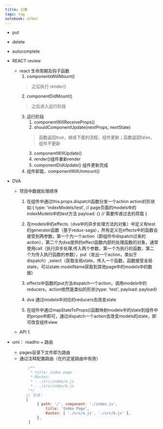 ```yaml
---
title: 记事
tags: tag
notebook: other
---
```

- put
- delete
- autocomplete

- REACT review
    - react 生命周期及钩子函数
        1. componentsWillMount()
        > 之后执行 render()
        2. componentDidMount()
        > 之后进入运行阶段
        3. 运行阶段
            1. componentWillReceiveProps()
            2. shouldComponentUpdate(nextProps, nextState)
            > 函数返回true，继续下面的流程，组件更新；函数返回false，组件不更新
            3. componentWillUpdate()
            4. render()组件重新render
            5. componentDidUpdate() 组件更新完成
        4. 组件卸载，componentWillUnmount()


- DVA 
    - 项目中数据处理顺序
        1. 在组件中通过this.props.dispatch函数分发一个action
            action的形状如:{
                type: 'indexModels/test', // page页面的models中的indexModels中的test方法
                payload: {} // 需要传递过去的荷载
            }
            
        2. 在models中的effects（dva中的异步处理方法的对象）中定义有test的generator函数（基于redux-saga），所有定义在effects中的函数会接受到两参数，第一个为一个action（即组件中dispatch过来的action），第二个为dva提供的effect函数内部的处理函数的对象，通常使用call（执行异步处理,传入两个参数，第一个为执行的函数，第二个为传入执行函数的参数），put（发出一个action，类似于dispatch）,select（获取全局state，传入一个函数，函数接受全局state，可以state.modelName获取到其他page中的models中的数据）

        3. effects中函数的put方法dispatch一个action，调用models中的reducers，action依然是类似的形状{type: 'test', payload: payload}

        4. dva 通过models中对应的reducers去改变state

        5. 在组件中通过mapStateToProps()函数映射models中的state到组件中的props中即可，通过dispatch一个action去改变models的state，即可改变组件view

    - API
        1. 

- umi： roadho + 路由
    - pages目录下文件即为路由
    - 通过注释配置路由（在约定是路由中有效）
        ```javascript
            /**
             * title: index page
             * Routes: 
             * - ./src/index/a.js
             * - ./src/index/b.js
            **/
           // 生成：
           [
                { path: '/', component: './index.js',
                    title: 'Index Page',
                    Routes: [ './src/a.js', './src/b.js' ],
                },
            ]
        ```
